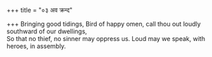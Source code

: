 +++
title = "०३ अव क्रन्द"

+++
Bringing good tidings, Bird of happy omen, call thou out loudly southward of our dwellings,  
     So that no thief, no sinner may oppress us. Loud may we speak, with heroes, in assembly.